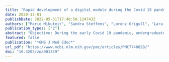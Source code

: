 ```yaml
---
title: "Rapid development of a digital module during the Covid 19 pandemic in undergraduate medical education of pediatrics by teachers and students"
date: 2020-12-01
publishDate: 2022-05-31T17:48:50.124743Z
authors: ["Marie Mikuteit", "Sandra Steffens", "Lorenz Grigull", "Lara Kühnle", "Marianne Behrends", "Ralf Schmidt", "Urs Mücke"]
publication_types: ["2"]
abstract: "Objective: During the early Covid 19 pandemic, undergraduate medical teaching of pediatric medicine had to be switched to online teaching at the Hanover Medical School (MHH). The aim was to develop an online module together with students., Methodology: In a multi-stage process, a working group consisting of lecturers and students developed the concept and implemented it. Afterwards the online module was evaluated., Results: The conceptualization process and the implementation of the module together with students can be represented as a modified PDCA cycle (Plan-Do-Check-Act). We showed that including students in the development of an online module is helpful in times of limited resources e.g. such as personnel and time., Conclusion: The cooperation between students and lecturers is suitable for developing and implementing an online module in a short time. In the future, in addition to joint conceptualization phases, digital elements (e.g. preparatory webinars) for the module itself in attendance phases should be retained."
featured: false
publication: "*GMS J Med Educ*"
url_pdf: "https://www.ncbi.nlm.nih.gov/pmc/articles/PMC7740020/"
doi: "10.3205/zma001359"
---
```


